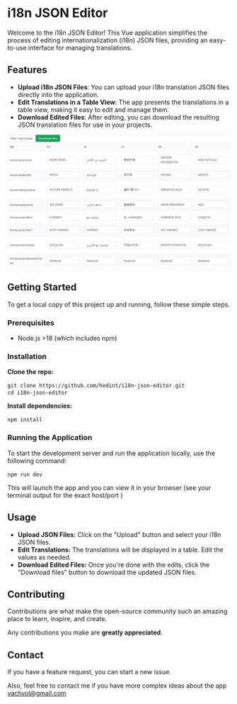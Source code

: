# i18n JSON Editor

Welcome to the i18n JSON Editor! This Vue application simplifies the process of editing internationalization (i18n) JSON files, providing an easy-to-use interface for managing translations.

## Features

- **Upload i18n JSON Files**: You can upload your i18n translation JSON files directly into the application.
- **Edit Translations in a Table View**: The app presents the translations in a table view, making it easy to edit and manage them.
- **Download Edited Files**: After editing, you can download the resulting JSON translation files for use in your projects.

![Interface screenshot](./ui.png)
## Getting Started

To get a local copy of this project up and running, follow these simple steps.

### Prerequisites

- Node.js >18 (which includes npm)

### Installation

**Clone the repo:**

```shell
git clone https://github.com/hedint/i18n-json-editor.git
cd i18n-json-editor
```

**Install dependencies:**

```shell
npm install
```

### Running the Application

To start the development server and run the application locally, use the following command:

```shell
npm run dev

```
This will launch the app and you can view it in your browser (see your terminal output for the exact host/port )

## Usage

- **Upload JSON Files:** Click on the "Upload" button and select your i18n JSON files.
- **Edit Translations:** The translations will be displayed in a table. Edit the values as needed.
- **Download Edited Files:** Once you're done with the edits, click the "Download files" button to download the updated JSON files.



## Contributing

Contributions are what make the open-source community such an amazing place to learn, inspire, and create. 

Any contributions you make are **greatly appreciated**.

## Contact
If you have a feature request, you can start a new issue.

Also, feel free to contact me if you have more complex ideas about the app [vachvol@gmail.com](mailto:vachvol@gmail.com)